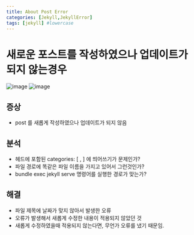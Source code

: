 ```yaml
---
title: About Post Error
categories: [Jekyll,JekyllError]
tags: [jekyll] #lowercase    
---
```


# 새로운 포스트를 작성하였으나 업데이트가 되지 않는경우

![image](https://user-images.githubusercontent.com/37606666/148405096-3bfc66c8-0c0d-46c8-a929-33f00595602b.png)
![image](https://user-images.githubusercontent.com/37606666/148405138-05174b0b-0009-42c8-8c7e-15f086302e5b.png)

## 증상
- post 를 새롭게 작성하였으나 업데이트가 되지 않음



## 분석
- 헤드에 포함된 categories: [ , ] 에 띄어쓰기가 문제인가?
- 파일 경로에 똑같은 파일 이름을 가지고 있어서 그런것인가?
- bundle exec jekyll serve 명령어를 실행한 경로가 맞는가?

## 해결
- 파일 제목에 날짜가 맞지 않아서 발생한 오류
- 오류가 발생해서 새롭게 수정한 내용이 적용되지 않았던 것
- 새롭게 수정하였을때 적용되지 않는다면, 무언가 오류를 냈기 때문임.